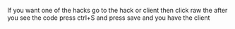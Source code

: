 If you want one of the hacks go to the hack or client then click raw the after you see the code press ctrl+S and press save and you have the client
